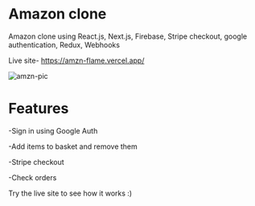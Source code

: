 # Amazon clone
Amazon clone using React.js, Next.js, Firebase, Stripe checkout, google authentication, Redux, Webhooks

Live site- https://amzn-flame.vercel.app/

![amzn-pic](https://user-images.githubusercontent.com/86771291/137578337-7d3a2f31-872d-4d4f-90c0-c6318da923c8.png)

# Features 

-Sign in using Google Auth

-Add items to basket and remove them

-Stripe checkout

-Check orders

Try the live site to see how it works :)



